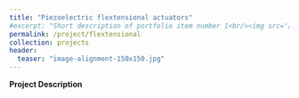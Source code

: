 ```yaml
---
title: "Piezoelectric flextensional actuators"
#excerpt: "Short description of portfolio item number 1<br/><img src='/images/Laser_scanner.png'>"
permalink: /project/flextensional
collection: projects
header:
  teaser: "image-alignment-150x150.jpg"
---
```


**Project Description**

